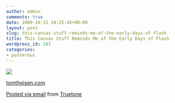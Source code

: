 ```yaml
---
author: admin
comments: true
date: 2009-10-15 18:25:45+00:00
layout: post
slug: this-canvas-stuff-reminds-me-of-the-early-days-of-flash
title: This Canvas Stuff Reminds Me of the Early Days of Flash
wordpress_id: 167
categories:
- posterous
---
```


[![](http://posterous.com/getfile/files.posterous.com/truetone/Do9dtxNvmHBGW0obZfRPcA7od8pa7OG0WNle3f01rVKLwaVx72mec0CsBk3R/Picture_1.png.scaled.500.jpg)](http://posterous.com/getfile/files.posterous.com/truetone/uRxV8fWSokQ44XaVzSDEiOGupaiF16TBsDi7qAmudI9yjKn2nSyO5EYWCDZt/Picture_1.png)

[tomtheisen.com](http://tomtheisen.com/spread/)

     

 [Posted via email](http://posterous.com)   from [Truetone](http://truetone.posterous.com/this-canvas-stuff-reminds-me-of-the-early-day)  

 
